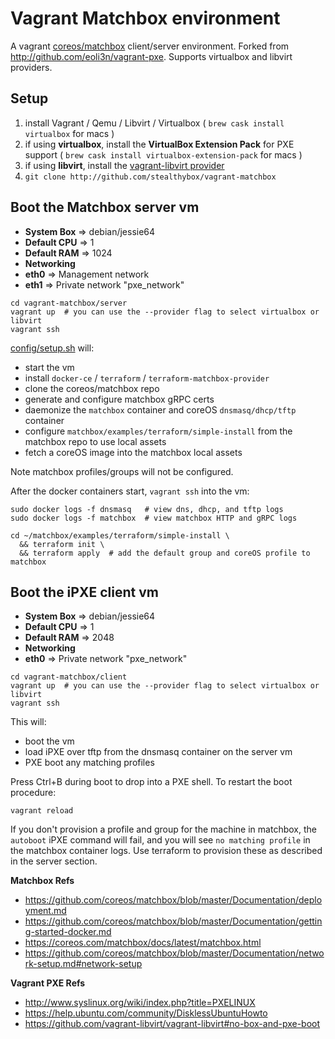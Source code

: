 # Vagrant Matchbox environment

A vagrant [coreos/matchbox](github.com/coreos/matchbox) client/server environment.
Forked from http://github.com/eoli3n/vagrant-pxe.
Supports virtualbox and libvirt providers.  

## Setup

1. install Vagrant / Qemu / Libvirt / Virtualbox
  ( `brew cask install virtualbox` for macs )
2. if using **virtualbox**, install the __VirtualBox Extension Pack__ for PXE support
  ( `brew cask install virtualbox-extension-pack` for macs )
3. if using **libvirt**, install the [vagrant-libvirt provider](https://github.com/vagrant-libvirt/vagrant-libvirt)
4. `git clone http://github.com/stealthybox/vagrant-matchbox`

## Boot the Matchbox server vm
* **System Box** => debian/jessie64
* **Default CPU** => 1
* **Default RAM** => 1024
* **Networking**
 * **eth0** => Management network
 * **eth1** => Private network "pxe_network"

```
cd vagrant-matchbox/server
vagrant up  # you can use the --provider flag to select virtualbox or libvirt
vagrant ssh
```
[config/setup.sh](./server/config/setup.sh) will:
- start the vm
- install `docker-ce` / `terraform` / `terraform-matchbox-provider`
- clone the coreos/matchbox repo
- generate and configure matchbox gRPC certs
- daemonize the `matchbox` container and coreOS `dnsmasq/dhcp/tftp` container
- configure `matchbox/examples/terraform/simple-install` from the matchbox repo to use local assets
- fetch a coreOS image into the matchbox local assets

Note matchbox profiles/groups will not be configured.

After the docker containers start, `vagrant ssh` into the vm:
```
sudo docker logs -f dnsmasq   # view dns, dhcp, and tftp logs
sudo docker logs -f matchbox  # view matchbox HTTP and gRPC logs

cd ~/matchbox/examples/terraform/simple-install \
  && terraform init \
  && terraform apply  # add the default group and coreOS profile to matchbox
```

## Boot the iPXE client vm
* **System Box** => debian/jessie64
* **Default CPU** => 1
* **Default RAM** => 2048
* **Networking**
 * **eth0** => Private network "pxe_network"

```
cd vagrant-matchbox/client
vagrant up  # you can use the --provider flag to select virtualbox or libvirt
vagrant ssh
```
This will:
- boot the vm
- load iPXE over tftp from the dnsmasq container on the server vm
- PXE boot any matching profiles

Press Ctrl+B during boot to drop into a PXE shell.
To restart the boot procedure:
```
vagrant reload
```
If you don't provision a profile and group for the machine in matchbox,
the `autoboot` iPXE command will fail, and you will see `no matching profile` in the matchbox container logs.
Use terraform to provision these as described in the server section.

**Matchbox Refs**
* https://github.com/coreos/matchbox/blob/master/Documentation/deployment.md
* https://github.com/coreos/matchbox/blob/master/Documentation/getting-started-docker.md
* https://coreos.com/matchbox/docs/latest/matchbox.html
* https://github.com/coreos/matchbox/blob/master/Documentation/network-setup.md#network-setup

**Vagrant PXE Refs**
* http://www.syslinux.org/wiki/index.php?title=PXELINUX
* https://help.ubuntu.com/community/DisklessUbuntuHowto
* https://github.com/vagrant-libvirt/vagrant-libvirt#no-box-and-pxe-boot
